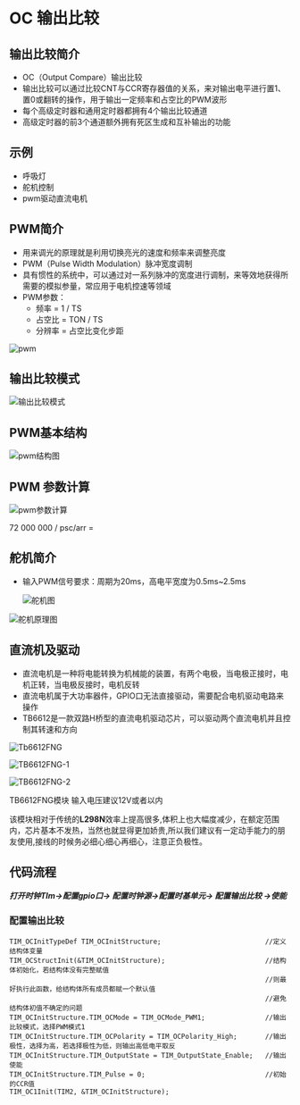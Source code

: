 # OC 输出比较



## 输出比较简介

+ OC（Output Compare）输出比较
+ 输出比较可以通过比较CNT与CCR寄存器值的关系，来对输出电平进行置1、置0或翻转的操作，用于输出一定频率和占空比的PWM波形
+ 每个高级定时器和通用定时器都拥有4个输出比较通道
+ 高级定时器的前3个通道额外拥有死区生成和互补输出的功能



## 示例

+ 呼吸灯
+ 舵机控制
+ pwm驱动直流电机





## PWM简介

+ 用来调光的原理就是利用切换亮光的速度和频率来调整亮度
+ PWM（Pulse Width Modulation）脉冲宽度调制
+ 具有惯性的系统中，可以通过对一系列脉冲的宽度进行调制，来等效地获得所需要的模拟参量，常应用于电机控速等领域
+ PWM参数：
  + 频率 = 1 / TS 
  + 占空比 = TON / TS 
  + 分辨率 = 占空比变化步距

![pwm](..//images/中断/pwm.jpg)

## 输出比较模式

![输出比较模式](../images/中断/输出比较模式.png)

## PWM基本结构

![pwm结构图](../images/中断/pwm结构图.png)

## PWM 参数计算

![pwm参数计算](../images/中断/pwm参数计算.png)



72 000 000 / psc/arr =  





## 舵机简介

- 输入PWM信号要求：周期为20ms，高电平宽度为0.5ms~2.5ms

  ![舵机图](..\images\中断\舵机图.png)

![舵机原理图](..\images\中断\舵机原理图.png)

## 直流机及驱动

- 直流电机是一种将电能转换为机械能的装置，有两个电极，当电极正接时，电机正转，当电极反接时，电机反转
- 直流电机属于大功率器件，GPIO口无法直接驱动，需要配合电机驱动电路来操作
- TB6612是一款双路H桥型的直流电机驱动芯片，可以驱动两个直流电机并且控制其转速和方向





![Tb6612FNG](..\images\中断\Tb6612FNG.png)

![TB6612FNG-1](..\images\中断\TB6612FNG-1.png)

![TB6612FNG-2](..\images\中断\TB6612FNG-2.png)

TB6612FNG模块 输入电压建议12V或者以内

该模块相对于传统的**L298N**效率上提高很多,体积上也大幅度减少，在额定范围内，芯片基本不发热，当然也就显得更加娇贵,所以我们建议有一定动手能力的朋友使用,接线的时候务必细心细心再细心，注意正负极性。







## 代码流程

***打开时钟TIm->配置gpio口-> 配置时钟源->配置时基单元-> 配置输出比较 ->使能*** 



### 配置输出比较

	TIM_OCInitTypeDef TIM_OCInitStructure;							//定义结构体变量
	TIM_OCStructInit(&TIM_OCInitStructure);							//结构体初始化，若结构体没有完整赋值
																	//则最好执行此函数，给结构体所有成员都赋一个默认值
																	//避免结构体初值不确定的问题
	TIM_OCInitStructure.TIM_OCMode = TIM_OCMode_PWM1;				//输出比较模式，选择PWM模式1
	TIM_OCInitStructure.TIM_OCPolarity = TIM_OCPolarity_High;		//输出极性，选择为高，若选择极性为低，则输出高低电平取反
	TIM_OCInitStructure.TIM_OutputState = TIM_OutputState_Enable;	//输出使能
	TIM_OCInitStructure.TIM_Pulse = 0;								//初始的CCR值
	TIM_OC1Init(TIM2, &TIM_OCInitStructure);









